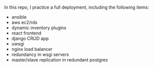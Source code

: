 In this repo, I practice a full deployment, including the following items:

- ansible
- aws ec2/rds
- dynamic inventory plugins
- react frontend
- django CRUD app
- uwsgi
- nginx load balancer
- redundancy in wsgi servers
- master/slave replication in redundant postgres

